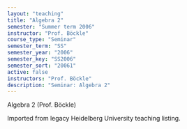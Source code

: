 ```yaml
---
layout: "teaching"
title: "Algebra 2"
semester: "Summer term 2006"
instructor: "Prof. Böckle"
course_type: "Seminar"
semester_term: "SS"
semester_year: "2006"
semester_key: "SS2006"
semester_sort: "20061"
active: false
instructors: "Prof. Böckle"
description: "Seminar: Algebra 2"
---
```


Algebra 2 (Prof. Böckle)

Imported from legacy Heidelberg University teaching listing.